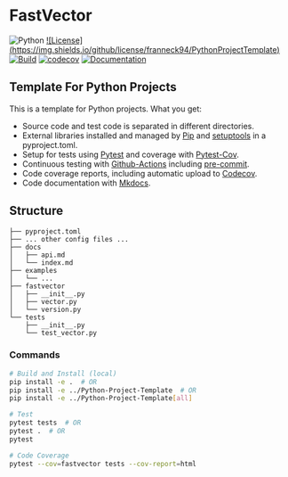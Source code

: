 # FastVector

![Python](https://img.shields.io/badge/python-3.9+-blue)
[![License] (https://img.shields.io/github/license/franneck94/PythonProjectTemplate)](https://github.com/franneck94/PythonProjectTemplate/blob/master/LICENSE)
[![Build](https://github.com/franneck94/Python-Project-Template/actions/workflows/test.yml/badge.svg?branch=master)](https://github.com/franneck94/Python-Project-Template/actions/workflows/test.yml)
[![codecov](https://codecov.io/gh/franneck94/Python-Project-Template-Eng/branch/master/graph/badge.svg)](https://codecov.io/gh/franneck94/Python-Project-Template-Eng)
[![Documentation](https://img.shields.io/badge/ref-Documentation-blue)](https://franneck94.github.io/Python-Project-Template-Eng/)

## Template For Python Projects

This is a template for Python projects. What you get:

- Source code and test code is separated in different directories.
- External libraries installed and managed by [Pip](https://pypi.org/project/pip/) and [setuptools](https://setuptools.pypa.io/en/latest/) in a pyproject.toml.
- Setup for tests using [Pytest](https://docs.pytest.org/en/stable/) and coverage with [Pytest-Cov](https://github.com/pytest-dev/pytest-cov).
- Continuous testing with [Github-Actions](https://github.com/features/actions/) including [pre-commit](https://github.com/pre-commit/pre-commit).
- Code coverage reports, including automatic upload to [Codecov](https://codecov.io).
- Code documentation with [Mkdocs](https://www.mkdocs.org/).

## Structure

``` text
├── pyproject.toml
├── ... other config files ...
├── docs
│   ├── api.md
│   └── index.md
├── examples
│   └── ...
├── fastvector
│   ├── __init__.py
│   ├── vector.py
│   └── version.py
└── tests
    ├── __init__.py
    └── test_vector.py
```

### Commands

```bash
# Build and Install (local)
pip install -e .  # OR
pip install -e ../Python-Project-Template  # OR
pip install -e ../Python-Project-Template[all]
```

```bash
# Test
pytest tests  # OR
pytest .  # OR
pytest
```

```bash
# Code Coverage
pytest --cov=fastvector tests --cov-report=html
```

